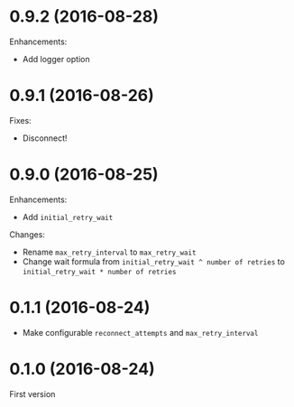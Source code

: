 # 0.9.2 (2016-08-28)

Enhancements:

* Add logger option

# 0.9.1 (2016-08-26)

Fixes:

* Disconnect!

# 0.9.0 (2016-08-25)

Enhancements:

* Add `initial_retry_wait`

Changes:

* Rename `max_retry_interval` to `max_retry_wait`
* Change wait formula from `initial_retry_wait ^ number of retries` to `initial_retry_wait * number of retries`

# 0.1.1 (2016-08-24)

* Make configurable `reconnect_attempts` and `max_retry_interval`

# 0.1.0 (2016-08-24)

First version
